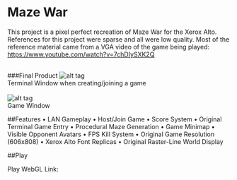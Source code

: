 # Maze War
This project is a pixel perfect recreation of Maze War for the Xerox Alto.<br />
References for this project were sparse and all were low quality. Most of the reference material came from a VGA video of the game being played: https://www.youtube.com/watch?v=7chDIySXK2Q <br /><br />

###Final Product
![alt tag](http://i.imgur.com/mKTm7OC.png)<br />
Terminal Window when creating/joining a game<br /><br />
![alt tag](http://i.imgur.com/KVoQW3c.png)<br />
Game Window

##Features
• LAN Gameplay
• Host/Join Game
• Score System
• Original Terminal Game Entry
• Procedural Maze Generation
• Game Minimap
• Visible Opponent Avatars
• FPS Kill System
• Original Game Resolution (606x808)
• Xerox Alto Font Replicas
• Original Raster-Line World Display

##Play

Play WebGL Link: 